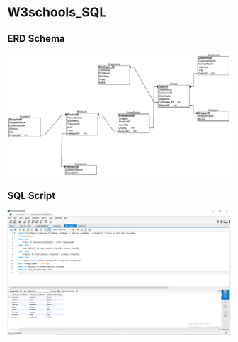 # W3schools_SQL

## ERD Schema

![Image Alt Text](ERQ_Images/ERQ.png)

## SQL Script

![Image Alt Text](SQL_Screenshots/Highest_sales.png)
